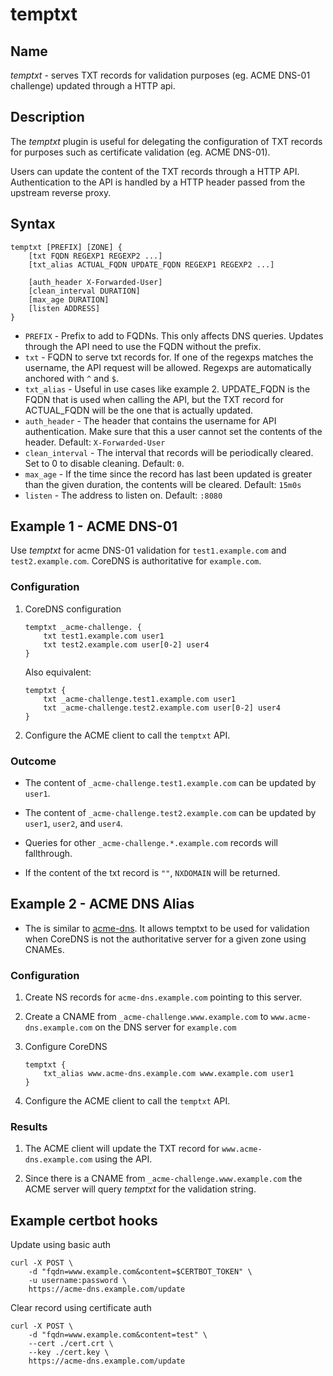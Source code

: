 # temptxt

## Name

*temptxt* - serves TXT records for validation purposes (eg. ACME DNS-01 challenge) updated through a HTTP api.

## Description

The *temptxt* plugin is useful for delegating the configuration of TXT records for purposes such as certificate validation (eg. ACME DNS-01).

Users can update the content of the TXT records through a HTTP API. Authentication to the API is handled by a HTTP header passed
from the upstream reverse proxy.

## Syntax
```
temptxt [PREFIX] [ZONE] {
    [txt FQDN REGEXP1 REGEXP2 ...]
    [txt_alias ACTUAL_FQDN UPDATE_FQDN REGEXP1 REGEXP2 ...]

    [auth_header X-Forwarded-User]
    [clean_interval DURATION]
    [max_age DURATION]
    [listen ADDRESS]
}
```
* `PREFIX` - Prefix to add to FQDNs. This only affects DNS queries. Updates through the API need to use the FQDN without the prefix.
* `txt` - FQDN to serve txt records for. If one of the regexps matches the username, the API request will be allowed. Regexps are automatically anchored with `^` and `$`.
* `txt_alias` - Useful in use cases like example 2. UPDATE_FQDN is the FQDN that is used when calling the API, but the TXT record for ACTUAL_FQDN will be the one that is actually updated.
* `auth_header` - The header that contains the username for API authentication.  Make sure that this a user cannot set the contents of the header. Default: `X-Forwarded-User`
* `clean_interval` - The interval that records will be periodically cleared. Set to 0 to disable cleaning. Default: `0`.
* `max_age` - If the time since the record has last been updated is greater than the given duration, the contents will be cleared. Default: `15m0s`
* `listen` - The address to listen on. Default: `:8080`

## Example 1 - ACME DNS-01

Use *temptxt* for acme DNS-01 validation for `test1.example.com` and `test2.example.com`. CoreDNS is authoritative for `example.com`.

### Configuration
1. CoreDNS configuration
   ```
   temptxt _acme-challenge. {
       txt test1.example.com user1
       txt test2.example.com user[0-2] user4
   }
   ```
   Also equivalent:
   ```
   temptxt {
       txt _acme-challenge.test1.example.com user1
       txt _acme-challenge.test2.example.com user[0-2] user4
   }
   ```

2. Configure the ACME client to call the `temptxt` API.

### Outcome

* The content of `_acme-challenge.test1.example.com` can be updated by `user1`.

* The content of `_acme-challenge.test2.example.com` can be updated by `user1`, `user2`, and `user4`.

* Queries for other `_acme-challenge.*.example.com` records will fallthrough.

* If the content of the txt record is `""`, `NXDOMAIN` will be returned.

## Example 2 - ACME DNS Alias

* The is similar to [acme-dns](https://github.com/joohoi/acme-dns). It allows temptxt to be used for validation when CoreDNS is not the authoritative server for a given zone using CNAMEs.

### Configuration
1. Create NS records for `acme-dns.example.com` pointing to this server.

2. Create a CNAME from `_acme-challenge.www.example.com` to `www.acme-dns.example.com` on the DNS server for `example.com`

3. Configure CoreDNS
   ```
   temptxt {
       txt_alias www.acme-dns.example.com www.example.com user1
   }
   ```

4. Configure the ACME client to call the `temptxt` API.

### Results
1. The ACME client will update the TXT record for `www.acme-dns.example.com` using the API.

2. Since there is a CNAME from `_acme-challenge.www.example.com` the ACME server will query *temptxt* for the validation string.

## Example certbot hooks

Update using basic auth
```
curl -X POST \
    -d "fqdn=www.example.com&content=$CERTBOT_TOKEN" \
    -u username:password \
    https://acme-dns.example.com/update

```

Clear record using certificate auth
```
curl -X POST \
    -d "fqdn=www.example.com&content=test" \
    --cert ./cert.crt \
    --key ./cert.key \
    https://acme-dns.example.com/update
```
